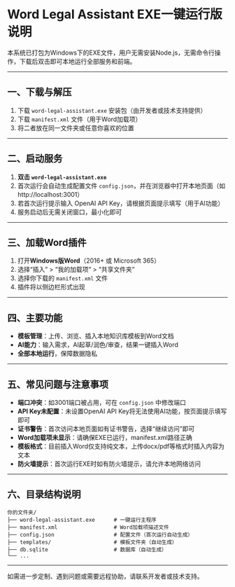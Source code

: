 # Word Legal Assistant EXE一键运行版说明

本系统已打包为Windows下的EXE文件，用户无需安装Node.js，无需命令行操作，下载后双击即可本地运行全部服务和前端。

---

## 一、下载与解压

1. 下载 `word-legal-assistant.exe` 安装包（由开发者或技术支持提供）
2. 下载 `manifest.xml` 文件（用于Word加载项）
3. 将二者放在同一文件夹或任意你喜欢的位置

---

## 二、启动服务

1. **双击 `word-legal-assistant.exe`**
2. 首次运行会自动生成配置文件 `config.json`，并在浏览器中打开本地页面（如 http://localhost:3001）
3. 若首次运行提示输入 OpenAI API Key，请根据页面提示填写（用于AI功能）
4. 服务启动后无需关闭窗口，最小化即可

---

## 三、加载Word插件

1. 打开**Windows版Word**（2016+ 或 Microsoft 365）
2. 选择“插入” > “我的加载项” > “共享文件夹”
3. 选择你下载的 `manifest.xml` 文件
4. 插件将以侧边栏形式出现

---

## 四、主要功能

- **模板管理**：上传、浏览、插入本地知识库模板到Word文档
- **AI能力**：输入需求，AI起草/润色/审查，结果一键插入Word
- **全部本地运行**，保障数据隐私

---

## 五、常见问题与注意事项

- **端口冲突**：如3001端口被占用，可在 `config.json` 中修改端口
- **API Key未配置**：未设置OpenAI API Key将无法使用AI功能，按页面提示填写即可
- **证书警告**：首次访问本地页面如有证书警告，选择“继续访问”即可
- **Word加载项未显示**：请确保EXE已运行，manifest.xml路径正确
- **模板格式**：目前插入Word仅支持纯文本，上传docx/pdf等格式时插入内容为文本
- **防火墙提示**：首次运行EXE时如有防火墙提示，请允许本地网络访问

---

## 六、目录结构说明

```
你的文件夹/
├── word-legal-assistant.exe      # 一键运行主程序
├── manifest.xml                  # Word加载项描述文件
├── config.json                   # 配置文件（首次运行自动生成）
├── templates/                    # 模板文件夹（自动生成）
├── db.sqlite                     # 数据库（自动生成）
└── ...
```

---

如需进一步定制、遇到问题或需要远程协助，请联系开发者或技术支持。
